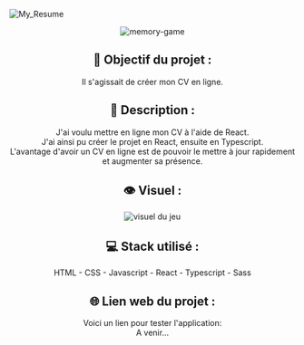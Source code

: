 ![My_Resume](https://user-images.githubusercontent.com/27373255/131749345-0ff76279-3fdd-4a32-9cef-4f4159d7dac1.png)
<div align=center><img src="https://user-images.githubusercontent.com/27373255/131180724-f4b371b2-087a-4067-87bf-7550af64d3f5.png" alt="memory-game"/></div>
<h2 align=center>🎯 Objectif du projet :</h2>
<p align=center>Il s'agissait de créer mon CV en ligne.</p>

<h2 align=center>📝 Description :</h2>

<p align=center>J'ai voulu mettre en ligne mon CV à l'aide de React.</br>
J'ai ainsi pu créer le projet en React, ensuite en Typescript.</br>
L'avantage d'avoir un CV en ligne est de pouvoir le mettre à jour rapidement et augmenter sa présence.</br>
</p>

<h2 align=center>👁️ Visuel :</h2>
<div align=center><img src="https://i.postimg.cc/XvK18NBm/memory.jpg" alt="visuel du jeu"</div>

<h2 align=center>💻 Stack utilisé :</h2>

<p align=center>HTML - CSS - Javascript - React - Typescript - Sass</p>

<h2 align=center>🌐 Lien web du projet :</h2>

<p align=center>Voici un lien pour tester l'application:</br>
 A venir...
